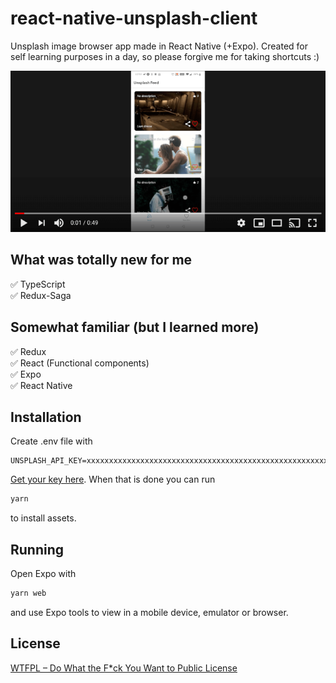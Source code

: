 # react-native-unsplash-client
Unsplash image browser app made in React Native (+Expo). Created for self learning purposes in a day, so please forgive me for taking shortcuts :)

[![Watch the video](/video_thumbnail.png)](https://www.youtube.com/watch?v=IFI9DbExUC4)

## What was totally new for me
✅ TypeScript  
✅ Redux-Saga  

## Somewhat familiar (but I learned more)
✅ Redux  
✅ React (Functional components)  
✅ Expo  
✅ React Native  

## Installation
Create .env file with 
```
UNSPLASH_API_KEY=xxxxxxxxxxxxxxxxxxxxxxxxxxxxxxxxxxxxxxxxxxxxxxxxxxxxxxxxxxxxxxxx
```
[Get your key here](https://unsplash.com/developers). When that is done you can run
```bash
yarn
```
to install assets.

## Running
Open Expo with
```bash
yarn web
```
and use Expo tools to view in a mobile device, emulator or browser.

## License
[WTFPL – Do What the F*ck You Want to Public License](LICENSE.txt)